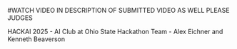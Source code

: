 #WATCH VIDEO IN DESCRIPTION OF SUBMITTED VIDEO AS WELL PLEASE JUDGES

HACKAI 2025 - AI Club at Ohio State Hackathon
Team - Alex Eichner and Kenneth Beaverson
